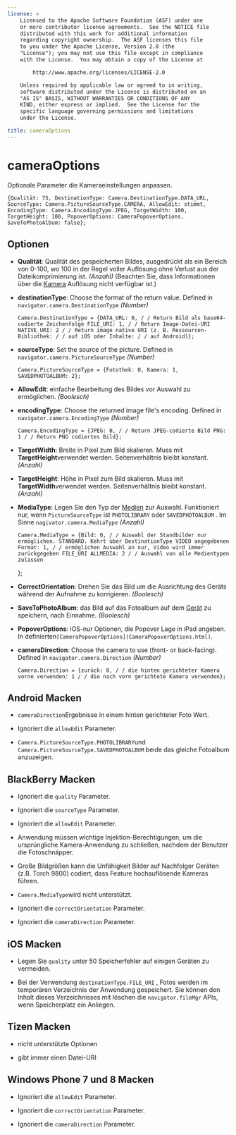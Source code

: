```yaml
---
license: >
    Licensed to the Apache Software Foundation (ASF) under one
    or more contributor license agreements.  See the NOTICE file
    distributed with this work for additional information
    regarding copyright ownership.  The ASF licenses this file
    to you under the Apache License, Version 2.0 (the
    "License"); you may not use this file except in compliance
    with the License.  You may obtain a copy of the License at

        http://www.apache.org/licenses/LICENSE-2.0

    Unless required by applicable law or agreed to in writing,
    software distributed under the License is distributed on an
    "AS IS" BASIS, WITHOUT WARRANTIES OR CONDITIONS OF ANY
    KIND, either express or implied.  See the License for the
    specific language governing permissions and limitations
    under the License.

title: cameraOptions
---
```


# cameraOptions

Optionale Parameter die Kameraeinstellungen anpassen.

    {Qualität: 75, DestinationType: Camera.DestinationType.DATA_URL, SourceType: Camera.PictureSourceType.CAMERA, AllowEdit: stimmt, EncodingType: Camera.EncodingType.JPEG, TargetWidth: 100, TargetHeight: 100, PopoverOptions: CameraPopoverOptions, SaveToPhotoAlbum: false};
    

## Optionen

*   **Qualität**: Qualität des gespeicherten Bildes, ausgedrückt als ein Bereich von 0-100, wo 100 in der Regel voller Auflösung ohne Verlust aus der Dateikomprimierung ist. *(Anzahl)* (Beachten Sie, dass Informationen über die [Kamera](../camera.html) Auflösung nicht verfügbar ist.)

*   **destinationType**: Choose the format of the return value. Defined in `navigator.camera.DestinationType` *(Number)*
    
        Camera.DestinationType = {DATA_URL: 0, / / Return Bild als base64-codierte Zeichenfolge FILE_URI: 1, / / Return Image-Datei-URI NATIVE_URI: 2 / / Return image native URI (z. B. Ressourcen-Bibliothek: / / auf iOS oder Inhalte: / / auf Android)};
        

*   **sourceType**: Set the source of the picture. Defined in `navigator.camera.PictureSourceType` *(Number)*
    
        Camera.PictureSourceType = {Fotothek: 0, Kamera: 1, SAVEDPHOTOALBUM: 2};
        

*   **AllowEdit**: einfache Bearbeitung des Bildes vor Auswahl zu ermöglichen. *(Boolesch)*

*   **encodingType**: Choose the returned image file's encoding. Defined in `navigator.camera.EncodingType` *(Number)*
    
        Camera.EncodingType = {JPEG: 0, / / Return JPEG-codierte Bild PNG: 1 / / Return PNG codiertes Bild};
        

*   **TargetWidth**: Breite in Pixel zum Bild skalieren. Muss mit **TargetHeight**verwendet werden. Seitenverhältnis bleibt konstant. *(Anzahl)*

*   **TargetHeight**: Höhe in Pixel zum Bild skalieren. Muss mit **TargetWidth**verwendet werden. Seitenverhältnis bleibt konstant. *(Anzahl)*

*   **MediaType**: Legen Sie den Typ der [Medien](../../media/media.html) zur Auswahl. Funktioniert nur, wenn `PictureSourceType` ist `PHOTOLIBRARY` oder `SAVEDPHOTOALBUM` . Im Sinne `nagivator.camera.MediaType` *(Anzahl)* 
    
        Camera.MediaType = {Bild: 0, / / Auswahl der Standbilder nur ermöglichen. STANDARD. Kehrt über DestinationType VIDEO angegebenen Format: 1, / / ermöglichen Auswahl an nur, Video wird immer zurückgegeben FILE_URI ALLMEDIA: 2 / / Auswahl von alle Medientypen zulassen
        
    
    };

*   **CorrectOrientation**: Drehen Sie das Bild um die Ausrichtung des Geräts während der Aufnahme zu korrigieren. *(Boolesch)*

*   **SaveToPhotoAlbum**: das Bild auf das Fotoalbum auf dem [Gerät](../../device/device.html) zu speichern, nach Einnahme. *(Boolesch)*

*   **PopoverOptions**: iOS-nur Optionen, die Popover Lage in iPad angeben. In definierten`[CameraPopoverOptions](CameraPopoverOptions.html)`.

*   **cameraDirection**: Choose the camera to use (front- or back-facing). Defined in `navigator.camera.Direction` *(Number)*
    
        Camera.Direction = {zurück: 0, / / die hinten gerichteter Kamera vorne verwenden: 1 / / die nach vorn gerichtete Kamera verwenden};
        

## Android Macken

*   `cameraDirection`Ergebnisse in einem hinten gerichteter Foto Wert.

*   Ignoriert die `allowEdit` Parameter.

*   `Camera.PictureSourceType.PHOTOLIBRARY`und `Camera.PictureSourceType.SAVEDPHOTOALBUM` beide das gleiche Fotoalbum anzuzeigen.

## BlackBerry Macken

*   Ignoriert die `quality` Parameter.

*   Ignoriert die `sourceType` Parameter.

*   Ignoriert die `allowEdit` Parameter.

*   Anwendung müssen wichtige Injektion-Berechtigungen, um die ursprüngliche Kamera-Anwendung zu schließen, nachdem der Benutzer die Fotoschnäpper.

*   Große Bildgrößen kann die Unfähigkeit Bilder auf Nachfolger Geräten (z.B. Torch 9800) codiert, dass Feature hochauflösende Kameras führen.

*   `Camera.MediaType`wird nicht unterstützt.

*   Ignoriert die `correctOrientation` Parameter.

*   Ignoriert die `cameraDirection` Parameter.

## iOS Macken

*   Legen Sie `quality` unter 50 Speicherfehler auf einigen Geräten zu vermeiden.

*   Bei der Verwendung `destinationType.FILE_URI` , Fotos werden im temporären Verzeichnis der Anwendung gespeichert. Sie können den Inhalt dieses Verzeichnisses mit löschen die `navigator.fileMgr` APIs, wenn Speicherplatz ein Anliegen.

## Tizen Macken

*   nicht unterstützte Optionen

*   gibt immer einen Datei-URI

## Windows Phone 7 und 8 Macken

*   Ignoriert die `allowEdit` Parameter.

*   Ignoriert die `correctOrientation` Parameter.

*   Ignoriert die `cameraDirection` Parameter.